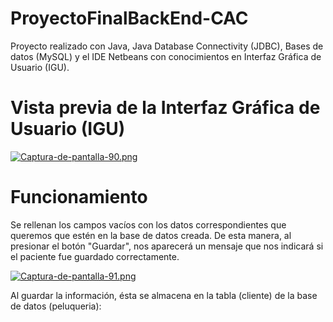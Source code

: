 # ProyectoFinalBackEnd-CAC
Proyecto realizado con Java, Java Database Connectivity (JDBC), Bases de datos (MySQL) y el IDE Netbeans con conocimientos en Interfaz Gráfica de Usuario (IGU).
# Vista previa de la Interfaz Gráfica de Usuario (IGU) 
[![Captura-de-pantalla-90.png](https://i.postimg.cc/yN1PDs8k/Captura-de-pantalla-90.png)](https://postimg.cc/YvPgVcgH)
# Funcionamiento
Se rellenan los campos vacíos con los datos correspondientes que queremos que estén en la base de datos creada. De esta manera, al presionar el botón "Guardar", nos aparecerá un mensaje que nos indicará si el paciente fue guardado correctamente.

[![Captura-de-pantalla-91.png](https://i.postimg.cc/mgw3fJyR/Captura-de-pantalla-91.png)](https://postimg.cc/mPP17dn6)

Al guardar la información, ésta se almacena en la tabla (cliente) de la base de datos (peluqueria):
